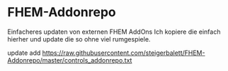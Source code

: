 # FHEM-Addonrepo
Einfacheres updaten von externen FHEM AddOns
Ich kopiere die einfach hierher und update die so ohne viel rumgespiele.

update add https://raw.githubusercontent.com/steigerbalett/FHEM-Addonrepo/master/controls_addonrepo.txt
